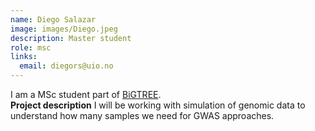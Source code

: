 ```yaml
---
name: Diego Salazar
image: images/Diego.jpeg
description: Master student
role: msc
links:
  email: diegors@uio.no
---
```


I am a MSc student part of [BiGTREE](www.bigtree-training.org).
<br>
**Project description** I will be working with simulation of genomic data to understand how many samples we need for GWAS approaches.
